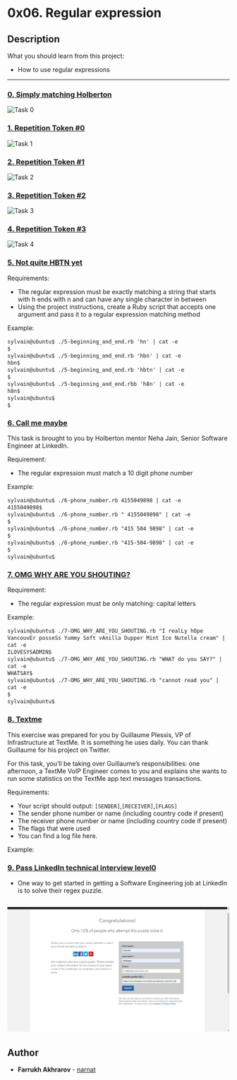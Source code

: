 # 0x06. Regular expression

## Description
What you should learn from this project:
* How to use regular expressions
---

### [0. Simply matching Holberton](./0-simply_match_holberton.rb)
![Task 0](https://s3.amazonaws.com/intranet-projects-files/holbertonschool-sysadmin_devops/78/just-match-Holberton.png)


### [1. Repetition Token #0](./1-repetition_token_0.rb)
![Task 1](https://s3.amazonaws.com/intranet-projects-files/holbertonschool-sysadmin_devops/78/repetition-token-0.png)


### [2. Repetition Token #1](./2-repetition_token_1.rb)
![Task 2](https://s3.amazonaws.com/intranet-projects-files/holbertonschool-sysadmin_devops/78/repetition-token-1.png)


### [3. Repetition Token #2](./3-repetition_token_2.rb)
![Task 3](https://s3.amazonaws.com/intranet-projects-files/holbertonschool-sysadmin_devops/78/repetition-token-2.png)


### [4. Repetition Token #3](./4-repetition_token_3.rb)
![Task 4](https://s3.amazonaws.com/intranet-projects-files/holbertonschool-sysadmin_devops/78/repetition-token-3.png)


### [5. Not quite HBTN yet](./5-beginning_and_end.rb)
Requirements:

* The regular expression must be exactly matching a string that starts with h ends with n and can have any single character in between
* Using the project instructions, create a Ruby script that accepts one argument and pass it to a regular expression matching method

Example:
```
sylvain@ubuntu$ ./5-beginning_and_end.rb 'hn' | cat -e
$
sylvain@ubuntu$ ./5-beginning_and_end.rb 'hbn' | cat -e
hbn$
sylvain@ubuntu$ ./5-beginning_and_end.rb 'hbtn' | cat -e
$
sylvain@ubuntu$ ./5-beginning_and_end.rbb 'h8n' | cat -e
h8n$
sylvain@ubuntu$
$
```
### [6. Call me maybe](./6-phone_number.rb)
This task is brought to you by Holberton mentor Neha Jain, Senior Software Engineer at LinkedIn.

Requirement:

* The regular expression must match a 10 digit phone number

Example:
```
sylvain@ubuntu$ ./6-phone_number.rb 4155049898 | cat -e
4155049898$
sylvain@ubuntu$ ./6-phone_number.rb " 4155049898" | cat -e
$
sylvain@ubuntu$ ./6-phone_number.rb "415 504 9898" | cat -e
$
sylvain@ubuntu$ ./6-phone_number.rb "415-504-9898" | cat -e
$
sylvain@ubuntu$
```

### [7. OMG WHY ARE YOU SHOUTING?](./7-OMG_WHY_ARE_YOU_SHOUTING.rb)
Requirement:

* The regular expression must be only matching: capital letters

Example:

```
sylvain@ubuntu$ ./7-OMG_WHY_ARE_YOU_SHOUTING.rb "I realLy hOpe VancouvEr posseSs Yummy Soft vAnilla Dupper Mint Ice Nutella cream" | cat -e
ILOVESYSADMIN$
sylvain@ubuntu$ ./7-OMG_WHY_ARE_YOU_SHOUTING.rb "WHAT do you SAY?" | cat -e
WHATSAY$
sylvain@ubuntu$ ./7-OMG_WHY_ARE_YOU_SHOUTING.rb "cannot read you" | cat -e
$
sylvain@ubuntu$
```

### [8. Textme](./100-textme.rb)
This exercise was prepared for you by Guillaume Plessis, VP of Infrastructure at TextMe. It is something he uses daily. You can thank Guillaume for his project on Twitter.

For this task, you’ll be taking over Guillaume’s responsibilities: one afternoon, a TextMe VoIP Engineer comes to you and explains she wants to run some statistics on the TextMe app text messages transactions.

Requirements:

* Your script should output: `[SENDER]`,`[RECEIVER]`,`[FLAGS]`
* The sender phone number or name (including country code if present)
* The receiver phone number or name (including country code if present)
* The flags that were used
* You can find a log file here.

Example:


### [9. Pass LinkedIn technical interview level0](./101-passed_linkedin_regex_challenge.jpg)
* One way to get started in getting a Software Engineering job at LinkedIn is to solve their regex puzzle.

![LinkedIn puzzle](./101-passed_linkedin_regex_challenge.jpg)
---

## Author
* **Farrukh Akhrarov** - [narnat](https://github.com/narnat)
